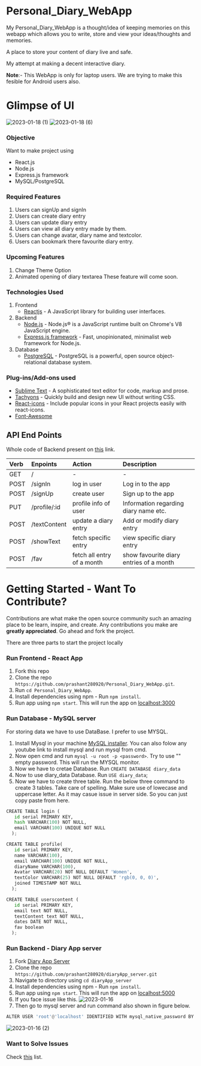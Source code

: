 # Personal_Diary_WebApp

My Personal_Diary_WebApp is a thought/idea of keeping memories on this webapp which allows you to write, store and view your ideas/thoughts and memories.

A place to store your content of diary live and safe.

My attempt at making a decent interactive diary.

**Note**:- This WebApp is only for laptop users. We are trying to make this fesible for Android users also. 

# Glimpse of UI
![2023-01-18 (1)](https://user-images.githubusercontent.com/60234231/213196143-689803b3-ef0b-425f-b830-7b5e9e5960cc.png)
![2023-01-18 (6)](https://user-images.githubusercontent.com/60234231/213196326-091d441e-8f0d-495c-b700-6197d7134d3b.png)

[comment]: <> (### App is live at)
[comment]: <> (1. Deploy on GitHub - https://prashant280920.github.io/Personal_Diary_WebApp/)


### Objective
Want to make project using 
* React.js
* Node.js
* Express.js framework
* MySQL/PostgreSQL

### Required Features
1. Users can signUp and signIn
2. Users can create diary entry
3. Users can update diary entry
4. Users can view all diary entry made by them.
5. Users can change avatar, diary name and textcolor.
6. Users can bookmark there favourite diary entry. 

### Upcoming Features
1. Change Theme Option
2. Animated opening of diary textarea
These feature will come soon.

### Technologies Used
1. Frontend
    * [Reactjs](https://reactjs.org/) - A JavaScript library for building user interfaces.
2. Backend
    * [Node.js](https://nodejs.org/en/) - Node.js® is a JavaScript runtime built on Chrome's V8 JavaScript engine.
    * [Express.js framework](https://expressjs.com/) - Fast, unopinionated, minimalist web framework for Node.js.
3. Database
    * [PostgreSQL](https://www.postgresql.org/) - PostgreSQL is a powerful, open source object-relational database system.
    
### Plug-ins/Add-ons used
* [Sublime Text](https://www.sublimetext.com/) - A sophisticated text editor for code, markup and prose.
* [Tachyons](https://www.npmjs.com/package/tachyons) - Quickly build and design new UI without writing CSS.
* [React-icons](https://www.npmjs.com/package/react-icons) - Include popular icons in your React projects easily with react-icons.
* [Font-Awesome](https://fonts.google.com/)

## API End Points
Whole code of Backend present on [this](https://github.com/prashant280920/diaryApp_server) link.

|Verb   |Enpoints                 | Action                         | Description                                |
|:------|:------------------------|:-------------------------------|:-------------------------------------------|
|GET    |/                        | -                              |-                                           |
|POST   |/signIn                  |log in user                     |Log in to the app                           |
|POST   |/signUp                  |create user                     |Sign up to the app                          |
|PUT    |/profile/:id             |profile info of user            |Information regarding diary name etc.       |
|POST   |/textContent             |update a diary entry            |Add or modify diary entry                   |
|POST   |/showText                |fetch specific entry            |view specific diary entry                   |
|POST   |/fav                     |fetch all entry of a month      |show favourite diary entries of a month     |


# Getting Started - Want To Contribute?
Contributions are what make the open source community such an amazing place to be learn, inspire, and create. Any contributions you make are **greatly appreciated**. Go ahead and fork the project.

There are three parts to start the project locally

### Run Frontend - React App
1. Fork this repo
1. Clone the repo `https://github.com/prashant280920/Personal_Diary_WebApp.git`.
2. Run `cd Personal_Diary_WebApp`.
3. Install dependencies using npm - Run `npm install`.
4. Run app using `npm start`. This will run the app on [localhost:3000](http://localhost:3000)

### Run Database - MySQL server
For storing data we have to use DataBase. I prefer to use MYSQL.
1. Install Mysql in your machine [MySQL installer](https://dev.mysql.com/downloads/installer/). You can also folow any youtube link to install mysql and run mysql from cmd.
2. Now open cmd and run `mysql -u root -p <password>`. Try to use "" empty password. This will run the MYSQL monitor.
3. Now we have to cretae Database. Run `CREATE DATABASE diary_data`
4. Now to use diary_data Database. Run `USE diary_data`;
5. Now we have to create three table. Run the below three command to create 3 tables. Take care of spelling. Make sure use of lowecase and uppercase letter. As it may casue issue in server side. So you can just copy paste from here.
```python
CREATE TABLE login (
   id serial PRIMARY KEY,
   hash VARCHAR(100) NOT NULL,
   email VARCHAR(100) UNIQUE NOT NULL
  );
```
```python
CREATE TABLE profile(
   id serial PRIMARY KEY,
   name VARCHAR(100),
   email VARCHAR(100) UNIQUE NOT NULL,
   diaryName VARCHAR(100),
   Avatar VARCHAR(20) NOT NULL DEFAULT 'Women',
   textColor VARCHAR(25) NOT NULL DEFAULT 'rgb(0, 0, 0)',
   joined TIMESTAMP NOT NULL
  );
```
```python
CREATE TABLE userscontent (
   id serial PRIMARY KEY,
   email text NOT NULL,
   textContent text NOT NULL,
   dates DATE NOT NULL,
   fav boolean
  );
```


### Run Backend - Diary App server
1. Fork [Diary App Server](https://github.com/prashant280920/diaryApp_server.git)
2. Clone the repo `https://github.com/prashant280920/diaryApp_server.git`
3. Navigate to directory using `cd diaryApp_server`
4. Install dependencies using npm - Run `npm install`.
5. Run app using `npm start`. This will run the app on [localhost:5000](http://localhost:5000)
6. If you face issue like this. 
![2023-01-16](https://user-images.githubusercontent.com/60234231/213192744-0af3ab66-a021-41e1-acfa-e913c9fddcfa.png)
7. Then go to mysql server and run command also shown in figure below.
```python 
ALTER USER 'root'@'localhost' IDENTIFIED WITH mysql_native_password BY '';
```
![2023-01-16 (2)](https://user-images.githubusercontent.com/60234231/213192419-6131e9ac-b796-47b2-a4a7-451676ac86b8.png)


### Want to Solve Issues

Check [this](https://github.com/prashant280920/Personal_Diary_WebApp/issues) list.

